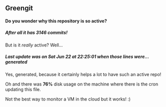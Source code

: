 ## Greengit

#### Do you wonder why this repository is so active?

##### After all it has 3146 commits!

But is it *really* active? Well...

##### Last update was on Sat Jun 22 at 22:25:01 when those lines were... generated

Yes, generated, because it certainly helps a lot to have such an active repo!

Oh and there was **76%** disk usage on the machine
where there is the cron updating this file.

Not the best way to monitor a VM in the cloud but it works! :)
